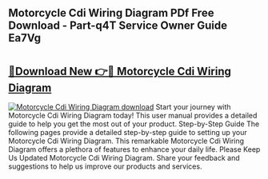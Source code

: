 ## Motorcycle Cdi Wiring Diagram PDf Free Download - Part-q4T Service Owner Guide Ea7Vg

# <h2><a href="http://dfh5xxa.blite.top/?on=Motorcycle+Cdi+Wiring+Diagram">🔗Download New 👉🔴 Motorcycle Cdi Wiring Diagram</a></h2>

[![Motorcycle Cdi Wiring Diagram download](https://i.imgur.com/lujVjoI.png)](http://dfh5xxa.blite.top/?on=Motorcycle+Cdi+Wiring+Diagram)
Start your journey with Motorcycle Cdi Wiring Diagram today! This user manual provides a detailed guide to help you get the most out of your product. Step-by-Step Guide The following pages provide a detailed step-by-step guide to setting up your Motorcycle Cdi Wiring Diagram. This remarkable Motorcycle Cdi Wiring Diagram offers a plethora of features to enhance your daily life. Please Keep Us Updated Motorcycle Cdi Wiring Diagram. Share your feedback and suggestions to help us improve our products and services.
